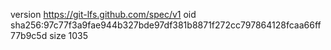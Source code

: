 version https://git-lfs.github.com/spec/v1
oid sha256:97c77f3a9fae944b327bde97df381b8871f272cc797864128fcaa66ff77b9c5d
size 1035
